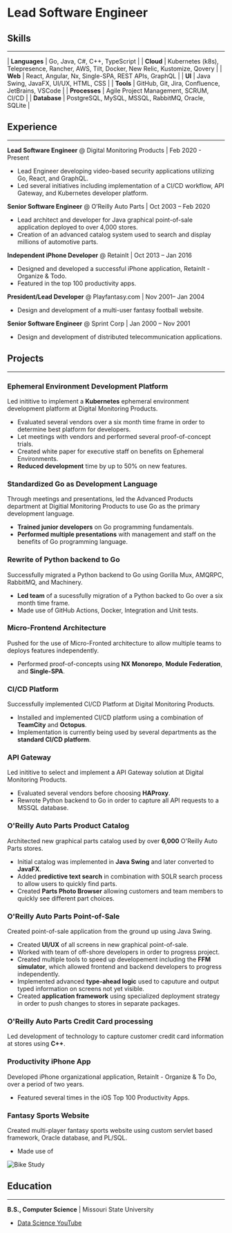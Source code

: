 # Lead Software Engineer


## Skills
***

| **Languages** | Go, Java, C#, C++, TypeScript     |
| **Cloud** |  Kubernetes (k8s), Telepresence, Rancher, AWS, Tilt, Docker, New Relic, Kustomize, Qovery               |
| **Web** | React, Angular, Nx, Single-SPA, REST APIs, GraphQL             |
| **UI** | Java Swing, JavaFX, UI/UX, HTML, CSS          |
| **Tools** | GitHub, Git, Jira, Confluence, JetBrains, VSCode            |
| **Processes** | Agile Project Management, SCRUM, CI/CD            |
| **Database** | PostgreSQL, MySQL, MSSQL, RabbitMQ, Oracle, SQLite            |


## Experience
***
**Lead Software Engineer** @ Digital Monitoring Products | Feb 2020 - Present 
- Lead Engineer developing video-based security applications utilizing Go, React, and GraphQL.
- Led several initiatives including implementation of a CI/CD workflow, API Gateway, and Kubernetes developer platform. 

**Senior Software Engineer** @ O’Reilly Auto Parts | Oct 2003 – Feb 2020
- Lead architect and developer for Java graphical point-of-sale application deployed to over 4,000 stores. 
- Creation of an advanced catalog system used to search and display millions of automotive parts. 

**Independent iPhone Developer** @ RetainIt | Oct 2013 – Jan 2016
- Designed and developed a successful iPhone application, RetainIt - Organize & Todo.
- Featured in the top 100 productivity apps. 

**President/Lead Developer** @ Playfantasy.com | Nov 2001– Jan 2004 
- Design and development of a multi-user fantasy football website. 

**Senior Software Engineer** @ Sprint Corp | Jan 2000 – Nov 2001
- Design and development of distributed telecommunication applications. 

## Projects
***
### Ephemeral Environment Development Platform
Led inititive to implement a **Kubernetes** ephemeral environment development platform at Digital Monitoring Products.
- Evaluated several vendors over a six month time frame in order to determine best platform for developers.
- Let meetings with vendors and performed several proof-of-concept trials.
- Created white paper for executive staff on benefits on Ephemeral Environments.
- **Reduced development** time by up to 50% on new features.

### Standardized Go as Development Language
Through meetings and presentations, led the Advanced Products department at Digitial Monitoring Products to use Go as the primary development language.
- **Trained junior developers** on Go programming fundamentals.
- **Performed multiple presentations** with management and staff on the benefits of Go programming language.

### Rewrite of Python backend to Go
Successfully migrated a Python backend to Go using Gorilla Mux, AMQRPC, RabbitMQ, and Machinery.
- **Led team** of a sucessfully migration of a Python backed to Go over a six month time frame.
- Made use of GitHub Actions, Docker, Integration and Unit tests.

### Micro-Frontend Architecture
Pushed for the use of Micro-Fronted architecture to allow multiple teams to deploys features independently.
- Performed proof-of-concepts using **NX Monorepo**, **Module Federation**, and **Single-SPA**. 

### CI/CD Platform
Successfully implemented CI/CD Platform at Digital Monitoring Products.
- Installed and implemented CI/CD platform using a combination of **TeamCity** and **Octopus**.
- Implementation is currently being used by several departments as the **standard CI/CD platform**. 

### API Gateway 
Led inititive to select and implement a API Gateway solution at Digital Monitoring Products.
- Evaluated several vendors before choosing **HAProxy**.
- Rewrote Python backend to Go in order to capture all API requests to a MSSQL database.

### O'Reilly Auto Parts Product Catalog
Architected new graphical parts catalog used by over **6,000** O'Reilly Auto Parts stores.
- Initial catalog was implemented in **Java Swing** and later converted to **JavaFX**.
- Added **predictive text search** in combination with SOLR search process to allow users to quickly find parts.
- Created **Parts Photo Browser** allowing customers and team members to quickly see different part choices.

### O'Reilly Auto Parts Point-of-Sale
Created point-of-sale application from the ground up using Java Swing.
- Created **UI/UX** of all screens in new graphical point-of-sale.
- Worked with team of off-shore developers in order to progress project.
- Created multiple tools to speed up developement including the **FFM simulator**, which allowed frontend and backend developers to progress independently.
- Implemented advanced **type-ahead logic** used to caputure and output typed information on screens not yet visible.
- Created **application framework** using specialized deployment strategy in order to push changes to stores in separate packages.

### O'Reilly Auto Parts Credit Card processing
Led development of technology to capture customer credit card information at stores using **C++**.

### Productivity iPhone App
Developed iPhone organizational application, RetainIt - Organize & To Do, over a period of two years.
- Featured several times in the iOS Top 100 Productivity Apps.

### Fantasy Sports Website
Created multi-player fantasy sports website using custom servlet based framework, Oracle database, and PL/SQL.
- Made use of 

![Bike Study](/assets/img/bike_study.jpeg)

## Education
***
**B.S., Computer Science** | Missouri State University

- [Data Science YouTube](https://www.youtube.com/channel/UCa9gErQ9AE5jT2DZLjXBIdA)

